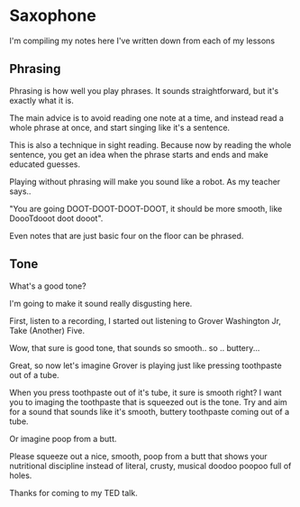 # Saxophone
I'm compiling my notes here I've written down from each of my lessons

## Phrasing
Phrasing is how well you play phrases. It sounds straightforward, but it's exactly what it is. 

The main advice is to avoid reading one note at a time, and instead read a whole phrase at once, and start singing like it's a sentence.

This is also a technique in sight reading. Because now by reading the whole sentence, you get an idea when the phrase starts and ends and make educated guesses.

Playing without phrasing will make you sound like a robot. As my teacher says..

"You are going DOOT-DOOT-DOOT-DOOT, it should be more smooth, like DoooTdooot doot dooot".

Even notes that are just basic four on the floor can be phrased. 

## Tone
What's a good tone? 

I'm going to make it sound really disgusting here.

First, listen to a recording, I started out listening to Grover Washington Jr, Take (Another) Five.

Wow, that sure is good tone, that sounds so smooth.. so .. buttery...

Great, so now let's imagine Grover is playing just like pressing toothpaste out of a tube.

When you press toothpaste out of it's tube, it sure is smooth right? I want you to imaging the toothpaste that is squeezed out is the tone. Try and aim  for a sound that sounds like it's smooth, buttery toothpaste coming out of a tube.

Or imagine poop from a butt.

Please squeeze out a nice, smooth, poop from a butt that shows your nutritional discipline instead of literal, crusty, musical doodoo poopoo full of holes.

Thanks for coming to my TED talk.
